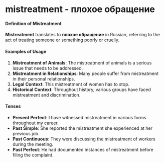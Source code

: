 # mistreatment - плохое обращение

#### Definition of Mistreatment

**Mistreatment** translates to **плохое обращение** in Russian, referring to the act of treating someone or something poorly or cruelly.

#### Examples of Usage

1. **Mistreatment of Animals**: The mistreatment of animals is a serious issue that needs to be addressed.
2. **Mistreatment in Relationships**: Many people suffer from mistreatment in their personal relationships.
3. **Legal Context**: This mistreatment of women has to stop.
4. **Historical Context**: Throughout history, various groups have faced mistreatment and discrimination.

#### Tenses

- **Present Perfect**: I have witnessed mistreatment in various forms throughout my career.
- **Past Simple**: She reported the mistreatment she experienced at her previous job.
- **Past Continuous**: They were discussing the mistreatment of workers during the meeting.
- **Past Perfect**: He had documented instances of mistreatment before filing the complaint.
